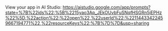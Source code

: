 View your app in AI Studio: https://aistudio.google.com/app/prompts?state=%7B%22ids%22:%5B%2215yao3Ap_JEkOUvbFuSNqfHSGRn5jEPHz%22%5D,%22action%22:%22open%22,%22userId%22:%22114433422459667194771%22,%22resourceKeys%22:%7B%7D%7D&usp=sharing



